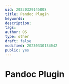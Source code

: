 ```yaml
---
uid: 20230329145808
title: Pandoc Plugin
keywords: 
description: 
tags: 
author: OS
type: other
draft: false
modified: 20230330134042
public: yes
---
```


# Pandoc Plugin